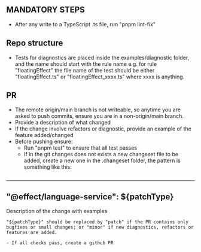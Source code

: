 ## MANDATORY STEPS
- After any write to a TypeScript .ts file, run "pnpm lint-fix"

## Repo structure
- Tests for diagnostics are placed inside the examples/diagnostic folder, and the name should start with the rule name
  e.g. for rule "floatingEffect" the file name of the test should be either "floatingEffect.ts" or "floatingEffect_xxxx.ts" where xxxx is anything.

## PR
- The remote origin/main branch is not writeable, so anytime you are asked to push commits, ensure you are in a non-origin/main branch.
- Provide a description of what changed
- If the change involve refactors or diagnostic, provide an example of the feature added/changed
- Before pushing ensure:
  - Run "pnpm test" to ensure that all test passes
  - If in the git changes does not exists a new changeset file to be added, create a new one in the .changeset folder, the pattern is something like this:
  ```
---
"@effect/language-service": ${patchType}
---

Description of the change with examples
```
"${patchType}" should be replaced by "patch" if the PR contains only bugfixes or small changes; or "minor" if new diagnostics, refactors or features are added.

- If all checks pass, create a github PR
